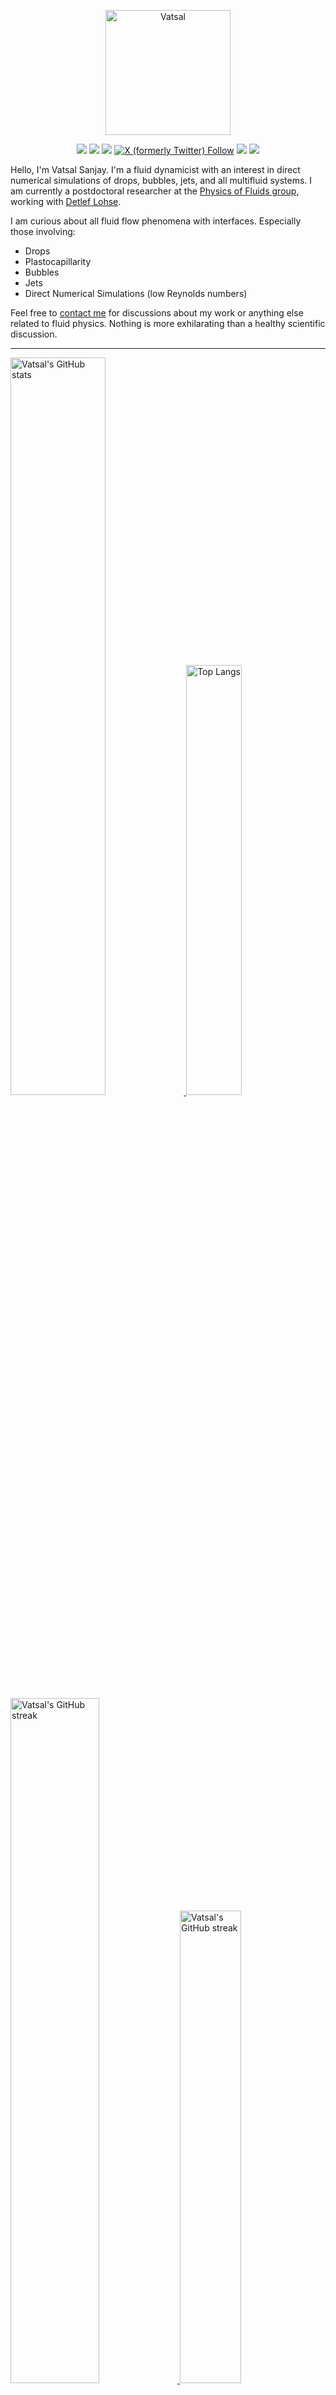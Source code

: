 <center>

[<img alt="Vatsal" width="200px" src="https://www.dropbox.com/s/dxyybgtblo8er6h/Logo_Vatsal_Vector.png?raw=1">](https://www.vatsalsanjay.com)

[<img src="https://img.shields.io/badge/googlescholar-4285F4?&style=for-the-badge&logo=googlescholar&logoColor=white">](https://scholar.google.com/citations?hl=en&user=67aQviYAAAAJ)
[<img src="https://img.shields.io/static/v1.svg?&style=for-the-badge&logo=ResearchGate&label=&message=ResearchGate&logoColor=white&color=green">](https://www.researchgate.net/profile/Vatsal-Sanjay-2)
[<img src="https://img.shields.io/badge/BlueSky-Profile-blue?&style=for-the-badge">](https://bsky.app/profile/vatsalsanjay.bsky.social)
[![X (formerly Twitter) Follow](https://img.shields.io/twitter/follow/VatsalSanjay?style=for-the-badge&link=https%3A%2F%2Ftwitter.com%2FVatsalSanjay)](https://twitter.com/VatsalSanjay)
[<img src="https://img.shields.io/badge/linkedin-0A66C2?&style=for-the-badge&logo=linkedin">](https://www.linkedin.com/in/vatsalsanjay/)
[<img src="https://img.shields.io/badge/orcid-A6CE39?&style=for-the-badge&logo=orcid&logoColor=white">](https://orcid.org/0000-0002-4293-6099)
</center>

Hello, I'm Vatsal Sanjay. I'm a fluid dynamicist with an interest in direct numerical simulations of drops, bubbles, jets, and all multifluid systems. I am currently a postdoctoral researcher at the [Physics of Fluids group](https://pof.tnw.utwente.nl), working with [Detlef Lohse](https://en.wikipedia.org/wiki/Detlef_Lohse). 

I am curious about all fluid flow phenomena with interfaces. Especially those involving:

- Drops
- Plastocapillarity
- Bubbles
- Jets
- Direct Numerical Simulations (low Reynolds numbers)

Feel free to [contact me](mailto:contact@vatsalsanjay.com) for discussions about my work or anything else related to fluid physics. Nothing is more exhilarating than a healthy scientific discussion.

<!-- ![Vatsal's GitHub stats](https://github-readme-stats-xi-wine-74.vercel.app/api?username=VatsalSy&show_icons=true&theme=vision-friendly-dark)

![Top Langs](https://github-readme-stats-xi-wine-74.vercel.app/api/top-langs/?username=VatsalSy&layout=compact&theme=vision-friendly-dark) -->

---

  <a href="https://github.com/VatsalSy" target="_blank">
    <picture>
      <source media="(prefers-color-scheme: dark)" srcset="https://cust-github-readme-stats.vercel.app/api?username=VatsalSy&show_icons=true&theme=vision-friendly-dark&rank_icon=github" width="55%" height="auto">
      <img alt="Vatsal's GitHub stats" src="https://cust-github-readme-stats.vercel.app/api?username=VatsalSy&show_icons=true&theme=solarized-light&hide_border=true&rank_icon=github" width="55%" height="auto">
    </picture>
  </a>
  <a href="https://github.com/VatsalSy" target="_blank">
    <picture>
      <source media="(prefers-color-scheme: dark)" srcset="https://cust-github-readme-stats.vercel.app/api/top-langs/?username=VatsalSy&layout=compact&theme=vision-friendly-dark" width="42%" height="auto">
      <img alt="Top Langs" src="https://cust-github-readme-stats.vercel.app/api/top-langs/?username=VatsalSy&layout=compact&theme=solarized-light&hide_border=true" width="42%" height="auto">
    </picture>
  </a>

  <a href="https://github.com/VatsalSy" target="_blank">
    <picture>
      <source media="(prefers-color-scheme: dark)" srcset="https://github-readme-streak-stats-delta-lovat.vercel.app/?user=VatsalSy&theme=vision-friendly-dark" width="53%" height="auto">
      <img alt="Vatsal's GitHub streak" src="https://github-readme-streak-stats-delta-lovat.vercel.app/?user=VatsalSy&theme=solarized-light&hide_border=true" width="53%" height="auto">
    </picture>
  </a>

  <a href="https://www.youtube.com/@VatsalSanjay" target="_blank">
    <picture>
      <source media="(prefers-color-scheme: dark)" srcset="https://cust-youtube-stats-card.vercel.app/api?channelid=UC-eTdHrAM_eQrWOtNLoT19w&theme=vision_friendly_dark&cache_seconds=0" width="44%" height="auto">
      <img alt="Vatsal's GitHub streak" src="https://cust-youtube-stats-card.vercel.app/api?channelid=UC-eTdHrAM_eQrWOtNLoT19w&theme=solarized_light&hide_border=true" width="44%" height="auto">
    </picture>
 </a>

---

### :zap: Recent Activity

<!--START_SECTION:activity-->
1. 🚀 Published release [Jumping bubbles v1.0](https://github.com/VatsalSy/jumping-bubbles/releases/tag/v1.0) in [VatsalSy/jumping-bubbles](https://github.com/VatsalSy/jumping-bubbles)
2. 🚀 Published release [Release: Herschel–Bulkley Worthington Jets & Droplets (v1.0)](https://github.com/comphy-lab/BurstingBubble_Herschel-Bulkley/releases/tag/v1.0) in [comphy-lab/BurstingBubble_Herschel-Bulkley](https://github.com/comphy-lab/BurstingBubble_Herschel-Bulkley)
3. 🎉 Merged PR [#1](https://github.com/comphy-lab/DropImpact_viscoplastic_epsilonformulation/pull/1) in [comphy-lab/DropImpact_viscoplastic_epsilonformulation](https://github.com/comphy-lab/DropImpact_viscoplastic_epsilonformulation)
4. 💪 Opened PR [#1](https://github.com/comphy-lab/DropImpact_viscoplastic_epsilonformulation/pull/1) in [comphy-lab/DropImpact_viscoplastic_epsilonformulation](https://github.com/comphy-lab/DropImpact_viscoplastic_epsilonformulation)
5. ❗ Opened issue [#3247](https://github.com/EclipseFdn/open-vsx.org/issues/3247) in [EclipseFdn/open-vsx.org](https://github.com/EclipseFdn/open-vsx.org)
<!--END_SECTION:activity-->
---

### Hi there 👋
<p align="left"> <img src="https://komarev.com/ghpvc/?username=VatsalSy&label=Profile%20views&color=orange&style=for-the-badge" alt="VatsalSy" /> </p>

---
### :zap: More statistics

<!--START_SECTION:github-stats-->
**My Total Overall Commits: 2022** 

**I'm an Early 🐤** 

```text
🌞 Morning                440 commits         █████░░░░░░░░░░░░░░░░░░░░   21.76 % 
🌆 Daytime                705 commits         █████████░░░░░░░░░░░░░░░░   34.87 % 
🌃 Evening                658 commits         ████████░░░░░░░░░░░░░░░░░   32.54 % 
🌙 Night                  219 commits         ███░░░░░░░░░░░░░░░░░░░░░░   10.83 % 
```
📅 **I'm Most Productive on Sunday** 

```text
Monday                   261 commits         ███░░░░░░░░░░░░░░░░░░░░░░   12.91 % 
Tuesday                  273 commits         ███░░░░░░░░░░░░░░░░░░░░░░   13.50 % 
Wednesday                228 commits         ███░░░░░░░░░░░░░░░░░░░░░░   11.28 % 
Thursday                 274 commits         ███░░░░░░░░░░░░░░░░░░░░░░   13.55 % 
Friday                   233 commits         ███░░░░░░░░░░░░░░░░░░░░░░   11.52 % 
Saturday                 368 commits         █████░░░░░░░░░░░░░░░░░░░░   18.20 % 
Sunday                   385 commits         █████░░░░░░░░░░░░░░░░░░░░   19.04 % 
```


<!--END_SECTION:github-stats-->

<!--START_SECTION:waka-->
![Code Time](http://img.shields.io/badge/Code%20Time-937%20hrs%207%20mins-blue)

![Lines of code](https://img.shields.io/badge/From%20Hello%20World%20I%27ve%20Written-47.3%20million%20lines%20of%20code-blue)

**🐱 My GitHub Data** 

> 📦 3.9 MB Used in GitHub's Storage 
 > 
> 🏆 53 Contributions in the Year 2025
 > 
> 🚫 Not Opted to Hire
 > 
> 📜 82 Public Repositories 
 > 
> 🔑 53 Private Repositories 
 > 
📊 **This Week I Spent My Time On** 

```text
🕑︎ Time Zone: Europe/Amsterdam

💬 Programming Languages: 
Other                    45 hrs 17 mins      ██████████████████████░░░   86.65 % 
C                        2 hrs 10 mins       █░░░░░░░░░░░░░░░░░░░░░░░░   04.16 % 
Markdown                 1 hr 29 mins        █░░░░░░░░░░░░░░░░░░░░░░░░   02.87 % 
LaTeX                    1 hr 3 mins         █░░░░░░░░░░░░░░░░░░░░░░░░   02.02 % 
JavaScript               52 mins             ░░░░░░░░░░░░░░░░░░░░░░░░░   01.66 % 

🔥 Editors: 
Obsidian                 13 hrs 14 mins      ██████░░░░░░░░░░░░░░░░░░░   25.33 % 
SparkDesktop             10 hrs 43 mins      █████░░░░░░░░░░░░░░░░░░░░   20.51 % 
Warp                     8 hrs 9 mins        ████░░░░░░░░░░░░░░░░░░░░░   15.60 % 
VS Code                  5 hrs 36 mins       ███░░░░░░░░░░░░░░░░░░░░░░   10.74 % 
Notes                    4 hrs 39 mins       ██░░░░░░░░░░░░░░░░░░░░░░░   08.92 % 

🐱‍💻 Projects: 
obsidian                 12 hrs 14 mins      ██████░░░░░░░░░░░░░░░░░░░   23.43 % 
BurstingBubble_Herschel-B8 hrs 48 mins       ████░░░░░░░░░░░░░░░░░░░░░   16.87 % 
jumping-bubbles          6 hrs 39 mins       ███░░░░░░░░░░░░░░░░░░░░░░   12.75 % 
BubblesOnString          4 hrs 52 mins       ██░░░░░░░░░░░░░░░░░░░░░░░   09.33 % 
cust-github-readme-stats 4 hrs 29 mins       ██░░░░░░░░░░░░░░░░░░░░░░░   08.59 % 

💻 Operating System: 
Mac                      52 hrs 16 mins      █████████████████████████   100.00 % 
```

**I Mostly Code in TeX** 

```text
TeX                      45 repos            ███████░░░░░░░░░░░░░░░░░░   27.27 % 
Python                   7 repos             █░░░░░░░░░░░░░░░░░░░░░░░░   04.24 % 
Swift                    2 repos             ░░░░░░░░░░░░░░░░░░░░░░░░░   01.21 % 
Markdown                 1 repo              ░░░░░░░░░░░░░░░░░░░░░░░░░   00.61 % 
Shell                    1 repo              ░░░░░░░░░░░░░░░░░░░░░░░░░   00.61 % 
```




 Last Updated on 09/01/2025 01:24:20 UTC
<!--END_SECTION:waka-->
---


<a href="https://github.com/VatsalSy" target="_blank">
    <picture>
      <source media="(prefers-color-scheme: dark)" srcset="https://cust-github-readme-activity-graph-lup52w9gb.vercel.app/graph?username=VatsalSy&theme=github-compact&&area=true&hide_border=true&hide_title=true&days=42" width="100%" height="auto">
      <img alt="Vatsal's GitHub stats" src="https://cust-github-readme-activity-graph-lup52w9gb.vercel.app/graph?username=VatsalSy&theme=green&&area=true&hide_border=true&hide_title=true&days=42" width="100%" height="auto">
    </picture>
</a>

<div align="center">
  <a href="https://next.ossinsight.io/widgets/official/analyze-user-contribution-time-distribution?user_id=17101345&period=all_times" target="_blank">
    <picture>
      <source media="(prefers-color-scheme: dark)" srcset="https://next.ossinsight.io/widgets/official/analyze-user-contribution-time-distribution/thumbnail.png?user_id=17101345&period=all_times&image_size=auto&color_scheme=dark" width="721" height="auto">
      <img alt="Contribution Time Distribution of @VatsalSy" src="https://next.ossinsight.io/widgets/official/analyze-user-contribution-time-distribution/thumbnail.png?user_id=17101345&period=all_times&image_size=auto&color_scheme=light" width="721" height="auto">
    </picture>
  </a>
</div>


---
<!-- my-badges start -->
<a href="my-badges/a-commit.md"><img src="https://my-badges.github.io/my-badges/a-commit.png" alt="One of my commit sha starts with &quot;a&quot;." title="One of my commit sha starts with &quot;a&quot;." width="64"></a>
<a href="my-badges/ab-commit.md"><img src="https://my-badges.github.io/my-badges/ab-commit.png" alt="One of my commit sha starts with &quot;ab&quot;." title="One of my commit sha starts with &quot;ab&quot;." width="64"></a>
<a href="my-badges/chore-commit.md"><img src="https://my-badges.github.io/my-badges/chore-commit.png" alt="I did a little housekeeping! 🧹" title="I did a little housekeeping! 🧹" width="64"></a>
<a href="my-badges/covid-19.md"><img src="https://my-badges.github.io/my-badges/covid-19.png" alt="I rolled before Covid-19: Survivor of the Great TP Shortage" title="I rolled before Covid-19: Survivor of the Great TP Shortage" width="64"></a>
<a href="my-badges/delorean.md"><img src="https://my-badges.github.io/my-badges/delorean.png" alt="I committed on the day Doctor Emmett Brown invented the flux capacitor!" title="I committed on the day Doctor Emmett Brown invented the flux capacitor!" width="64"></a>
<a href="my-badges/epic-commit.md"><img src="https://my-badges.github.io/my-badges/epic-commit.png" alt="I made an epic commit with a message over 500 chars." title="I made an epic commit with a message over 500 chars." width="64"></a>
<a href="my-badges/favorite-word.md"><img src="https://my-badges.github.io/my-badges/favorite-word.png" alt="My favorite word is &quot;update&quot;." title="My favorite word is &quot;update&quot;." width="64"></a>
<a href="my-badges/github-anniversary-5.md"><img src="https://my-badges.github.io/my-badges/github-anniversary-5.png" alt="I joined GitHub 5 years ago." title="I joined GitHub 5 years ago." width="64"></a>
<a href="my-badges/mass-delete-commit.md"><img src="https://my-badges.github.io/my-badges/mass-delete-commit.png" alt="When I delete code, I delete a lot." title="When I delete code, I delete a lot." width="64"></a>
<a href="my-badges/mass-delete-commit-10k.md"><img src="https://my-badges.github.io/my-badges/mass-delete-commit-10k.png" alt="When I delete code, I delete a lot." title="When I delete code, I delete a lot." width="64"></a>
<a href="my-badges/polite-coder.md"><img src="https://my-badges.github.io/my-badges/polite-coder.png" alt="I am a polite coder." title="I am a polite coder." width="64"></a>
<a href="my-badges/stars-100.md"><img src="https://my-badges.github.io/my-badges/stars-100.png" alt="I collected 100 stars." title="I collected 100 stars." width="64"></a>
<a href="my-badges/sleepy-coder.md"><img src="https://my-badges.github.io/my-badges/sleepy-coder.png" alt="I am a sleepy coder." title="I am a sleepy coder." width="64"></a>
<a href="my-badges/morning-commits.md"><img src="https://my-badges.github.io/my-badges/morning-commits.png" alt="I commit in the morning." title="I commit in the morning." width="64"></a>
<a href="my-badges/evening-commits.md"><img src="https://my-badges.github.io/my-badges/evening-commits.png" alt="I commit in the evening." title="I commit in the evening." width="64"></a>
<a href="my-badges/midnight-commits.md"><img src="https://my-badges.github.io/my-badges/midnight-commits.png" alt="I commit at midnight." title="I commit at midnight." width="64"></a>
<a href="my-badges/spooky-commit.md"><img src="https://my-badges.github.io/my-badges/spooky-commit.png" alt="I committed on the Halloween! Boo!" title="I committed on the Halloween! Boo!" width="64"></a>
<a href="my-badges/my-badges-contributor.md"><img src="https://my-badges.github.io/my-badges/my-badges-contributor.png" alt="I contributed to &lt;https://github.com/my-badges/my-badges&gt;!" title="I contributed to &lt;https://github.com/my-badges/my-badges&gt;!" width="64"></a>
<a href="my-badges/self-star.md"><img src="https://my-badges.github.io/my-badges/self-star.png" alt="I&apos;ve starred 70 my own repositories." title="I&apos;ve starred 70 my own repositories." width="64"></a>
<a href="my-badges/public-keys-5.md"><img src="https://my-badges.github.io/my-badges/public-keys-5.png" alt="I have five or more public keys" title="I have five or more public keys" width="64"></a>
<!-- my-badges end -->

---


## 😂 Lighten Up Your Day with a Joke!

<p align="center">
  <img src="https://readme-jokes.vercel.app/api" alt="Error fetching resource, Refresh again to view Jokes Card" width="50%" />
</p>
